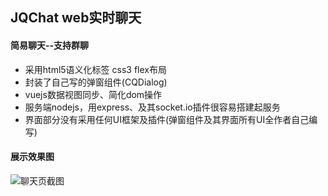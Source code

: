 ## JQChat web实时聊天
#### 简易聊天--支持群聊
* 采用html5语义化标签 css3 flex布局
* 封装了自己写的弹窗组件(CQDialog)
* vuejs数据视图同步、简化dom操作
* 服务端nodejs，用express、及其socket.io插件很容易搭建起服务
* 界面部分没有采用任何UI框架及插件(弹窗组件及其界面所有UI全作者自己编写)

#### 展示效果图
![聊天页截图](http://ohsmsw5ly.bkt.clouddn.com/image/chat4.jpg)

